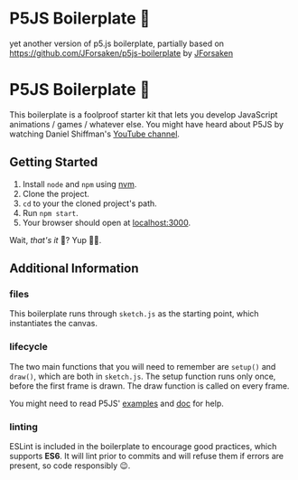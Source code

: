 # P5JS Boilerplate 🍳
yet another version of p5.js boilerplate, partially based on https://github.com/JForsaken/p5js-boilerplate by [JForsaken](https://github.com/JForsaken)





# P5JS Boilerplate 🍳

This boilerplate is a foolproof starter kit that lets you develop JavaScript animations / games / whatever else.
You might have heard about P5JS by watching Daniel Shiffman's [YouTube channel](https://www.youtube.com/user/shiffman).

## Getting Started

1. Install `node` and `npm` using [nvm](https://github.com/creationix/nvm).
2. Clone the project.
3. `cd` to your the cloned project's path.
4. Run `npm start`.
5. Your browser should open at [localhost:3000](http://localhost:3000).

Wait, *that's it* 🤔? 
Yup 🍺😏.

## Additional Information

### files

This boilerplate runs through `sketch.js` as the starting point, which instantiates the canvas.

### lifecycle

The two main functions that you will need to remember are `setup()` and `draw()`, which are both in `sketch.js`.
The setup function runs only once, before the first frame is drawn.
The draw function is called on every frame.

You might need to read P5JS' [examples](https://p5js.org/examples/) and [doc](https://p5js.org/reference/) for help.

### linting

ESLint is included in the boilerplate to encourage good practices, which supports **ES6**.
It will lint prior to commits and will refuse them if errors are present, so code responsibly 😉.
